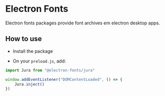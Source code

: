 # Electron Fonts

Electron fonts packages provide font archives em electron desktop apps.

## How to use

* Install the package

* On your `preload.js`, add:

```ts
import Jura from "@electron-fonts/jura"

window.addEventListener("DOMContentLoaded", () => {
    Jura.inject()
})
```